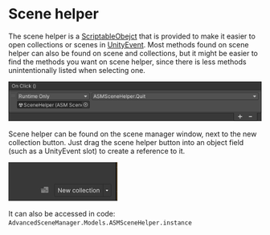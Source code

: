 # Scene helper

The scene helper is a [ScriptableObejct](https://docs.unity3d.com/Manual/class-ScriptableObject.html) that is provided to make it easier to open collections or scenes in [UnityEvent](https://docs.unity3d.com/Manual/UnityEvents.html). Most methods found on scene helper can also be found on scene and collections, but it might be easier to find the methods you want on scene helper, since there is less methods unintentionally listed when selecting one.

![](../image/button-click-quit.png)

Scene helper can be found on the scene manager window, next to the new collection button. Just drag the scene helper button into an object field (such as a UnityEvent slot) to create a reference to it.

![](../image/scene-helper-and-new-collection.png)

It can also be accessed in code:\
`AdvancedSceneManager.Models.ASMSceneHelper.instance`
